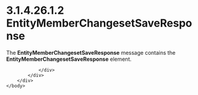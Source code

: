 <html dir="LTR" xmlns:mshelp="http://msdn.microsoft.com/mshelp" xmlns:ddue="http://ddue.schemas.microsoft.com/authoring/2003/5" xmlns:xlink="http://www.w3.org/1999/xlink" xmlns:tool="http://www.microsoft.com/tooltip">
    <head>
        <meta http-equiv="Content-Type" content="text/html; CHARSET=utf-8"></meta>
        <meta name="save" content="history"></meta>
        <title>3.1.4.26.1.2 EntityMemberChangesetSaveResponse</title>
        <xml>
            <mshelp:toctitle title="3.1.4.26.1.2 EntityMemberChangesetSaveResponse"></mshelp:toctitle>
            <mshelp:rltitle title="[MS-SSMDSWS-15]: EntityMemberChangesetSaveResponse"></mshelp:rltitle>
            <mshelp:keyword index="A" term="3e378d3e-d873-4067-93af-760615bf987b"></mshelp:keyword>
            <mshelp:attr name="DCSext.ContentType" value="open specification"></mshelp:attr>
            <mshelp:attr name="AssetID" value="3e378d3e-d873-4067-93af-760615bf987b"></mshelp:attr>
            <mshelp:attr name="TopicType" value="kbRef"></mshelp:attr>
            <mshelp:attr name="DCSext.Title" value="[MS-SSMDSWS-15]: EntityMemberChangesetSaveResponse" />
        </xml>
    </head>
    <body>
        <div id="header">
            <h1 class="heading">3.1.4.26.1.2 EntityMemberChangesetSaveResponse</h1>
        </div>
        <div id="mainSection">
            <div id="mainBody">
                <div id="allHistory" class="saveHistory"></div>
                <div id="sectionSection0" class="section" name="collapseableSection">
                    

<p>The <b>EntityMemberChangesetSaveResponse</b> message
contains the <b>EntityMemberChangesetSaveResponse</b> element.</p>


                </div>
            </div>
        </div>
    </body>
</html>